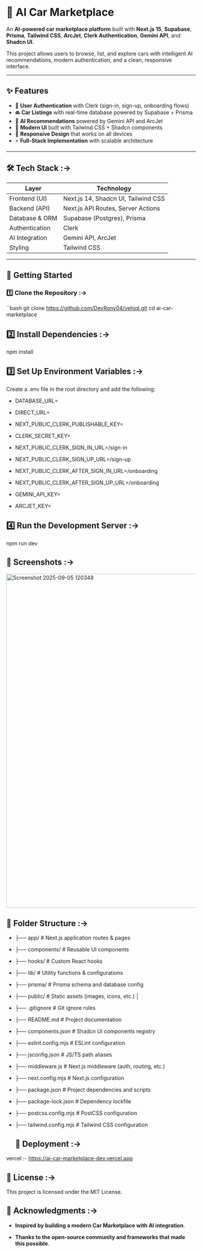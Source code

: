 # 🚗 AI Car Marketplace

An **AI-powered car marketplace platform** built with **Next.js 15**, **Supabase**, **Prisma**, **Tailwind CSS**, **ArcJet**, **Clerk Authentication**, **Gemini API**, and **Shadcn UI**.

This project allows users to browse, list, and explore cars with intelligent AI recommendations, modern authentication, and a clean, responsive interface.

---

## ✨ Features

- 🔑 **User Authentication** with Clerk (sign-in, sign-up, onboarding flows)
- 🚘 **Car Listings** with real-time database powered by Supabase + Prisma
- 🤖 **AI Recommendations** powered by Gemini API and ArcJet
- 🎨 **Modern UI** built with Tailwind CSS + Shadcn components
- 📱 **Responsive Design** that works on all devices
- ⚡ **Full-Stack Implementation** with scalable architecture

---

## 🛠️ Tech Stack :->

| Layer            | Technology                          |
|------------------|-------------------------------------|
| Frontend (UI)    | Next.js 14, Shadcn UI, Tailwind CSS |
| Backend (API)    | Next.js API Routes, Server Actions  |
| Database & ORM   | Supabase (Postgres), Prisma         |
| Authentication   | Clerk                               |
| AI Integration   | Gemini API, ArcJet                  |
| Styling          | Tailwind CSS                        |

---

## 🚀 Getting Started

### 1️⃣ Clone the Repository :->
``bash
git clone https://github.com/DevRony04/vehiql.git
cd ai-car-marketplace

## 2️⃣ Install Dependencies :->
npm install

## 3️⃣ Set Up Environment Variables :->

Create a .env file in the root directory and add the following:

- DATABASE_URL=
- DIRECT_URL=

- NEXT_PUBLIC_CLERK_PUBLISHABLE_KEY=
- CLERK_SECRET_KEY=
- NEXT_PUBLIC_CLERK_SIGN_IN_URL=/sign-in
- NEXT_PUBLIC_CLERK_SIGN_UP_URL=/sign-up
- NEXT_PUBLIC_CLERK_AFTER_SIGN_IN_URL=/onboarding
- NEXT_PUBLIC_CLERK_AFTER_SIGN_UP_URL=/onboarding

- GEMINI_API_KEY=
- ARCJET_KEY=

## 4️⃣ Run the Development Server :->
npm run dev

## 📸 Screenshots :->

<img width="1837" height="886" alt="Screenshot 2025-09-05 120348" src="https://github.com/user-attachments/assets/eb3fff35-8853-45d0-8669-2cfd66bf80ff" />

## 📂 Folder Structure :->
- ├── app/ # Next.js application routes & pages
- ├── components/ # Reusable UI components
- ├── hooks/ # Custom React hooks
- ├── lib/ # Utility functions & configurations
- ├── prisma/ # Prisma schema and database config
- ├── public/ # Static assets (images, icons, etc.)
│
- ├── .gitignore # Git ignore rules
- ├── README.md # Project documentation
- ├── components.json # Shadcn UI components registry
- ├── eslint.config.mjs # ESLint configuration
- ├── jsconfig.json # JS/TS path aliases
- ├── middleware.js # Next.js middleware (auth, routing, etc.)
- ├── next.config.mjs # Next.js configuration
- ├── package.json # Project dependencies and scripts
- ├── package-lock.json # Dependency lockfile
- ├── postcss.config.mjs # PostCSS configuration
- ├── tailwind.config.mjs # Tailwind CSS configuration

  ## 🚀 Deployment :->
vercel :- https://ai-car-marketplace-dev.vercel.app

## 📜 License :->

This project is licensed under the MIT License.

## 🙌 Acknowledgments :->

- **Inspired by building a modern Car Marketplace with AI integration**.

- **Thanks to the open-source community and frameworks that made this possible**.

